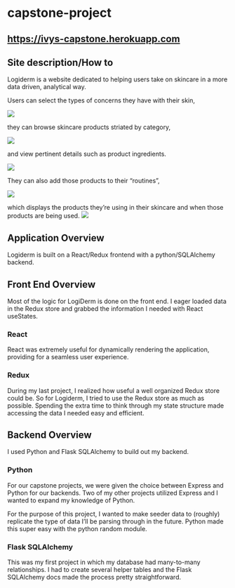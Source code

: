 # capstone-project

## https://ivys-capstone.herokuapp.com

## Site description/How to 
Logiderm is a website dedicated to helping users take on skincare in a more data driven, analytical way. 

Users can select the types of concerns they have with their skin, 

![](https://i.imgur.com/VMGPmQH.png)

they can browse skincare products striated by category,

![](https://i.imgur.com/lbW9Sof.png)

and view pertinent details such as product ingredients. 

![](https://i.imgur.com/D0rnW3t.png)

They can also add those products to their “routines”, 

![](https://i.imgur.com/GU8ObBk.png)

which displays the products they’re using in their skincare and when those products are being used.
![](https://i.imgur.com/LD3rCnP.png)

## Application Overview
Logiderm is built on a React/Redux frontend with a python/SQLAlchemy backend.

## Front End Overview
Most of the logic for LogiDerm is done on the front end. I eager loaded data in the Redux store and grabbed the information I needed with React useStates.

### React
React was extremely useful for dynamically rendering the application, providing for a seamless user experience.

### Redux 


During my last project, I realized how useful a well organized Redux store could be. So for Logiderm, I tried to use the Redux store as much as possible. Spending the extra time to think through my state structure made accessing the data I needed easy and efficient.


## Backend Overview
I used Python and Flask SQLAlchemy to build out my backend.

### Python
For our capstone projects, we were given the choice between Express and Python for our backends. Two of my other projects utilized Express and I wanted to expand my knowledge of Python. 


For the purpose of this project, I wanted to make seeder data to (roughly) replicate the type of data I’ll be parsing through in the future. Python made this super easy with the python random module.


### Flask SQLAlchemy
This was my first project in which my database had many-to-many relationships. I had to create several helper tables and the Flask SQLAlchemy docs made the process pretty straightforward. 
